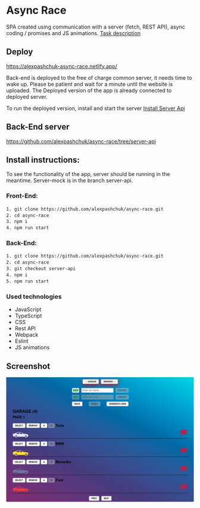 # Async Race

SPA created using communication with a server (fetch, REST API), async coding / promises and JS animations.
[Task description](https://github.com/rolling-scopes-school/tasks/blob/master/tasks/async-race.md)


## Deploy

https://alexpashchuk-async-race.netlify.app/

Back-end is deployed to the free of charge common server, it needs time to wake up. Please be patient and wait for a minute until the website is uploaded.
The Deployed version of the app is already connected to deployed server. 

To run the deployed version, install and start the server [Install Server Api](#back-end)

## Back-End server

https://github.com/alexpashchuk/async-race/tree/server-api

## Install instructions:

To see the functionality of the app, server should be running in the meantime. Server-mock is in the branch server-api.

### Front-End:

```bash
1. git clone https://github.com/alexpashchuk/async-race.git
2. cd async-race
3. npm i
4. npm run start
```

### Back-End:

```bash
1. git clone https://github.com/alexpashchuk/async-race.git
2. cd async-race
3. git checkout server-api
4. npm i
5. npm run start
```

### Used technologies

- JavaScript
- TypeScript
- CSS
- Rest API
- Webpack
- Eslint
- JS animations

## Screenshot

![img.png](src/assets/app.png)
